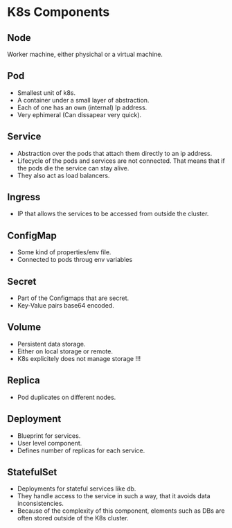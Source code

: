 # K8s Components

## Node
Worker machine, either physichal or a virtual machine.

## Pod
* Smallest unit of k8s.
* A container under a small layer of abstraction.
* Each of one has an own (internal) Ip address.
* Very ephimeral (Can dissapear very quick). 

## Service
* Abstraction over the pods that attach them directly to an ip address.
* Lifecycle of the pods and services are not connected. That means that if the pods die the service can stay alive.
* They also act as load balancers.

## Ingress
* IP that allows the services to be accessed from outside the cluster.

## ConfigMap
* Some kind of properties/env file.
* Connected to pods throug env variables

## Secret
* Part of the Configmaps that are secret.
* Key-Value pairs base64 encoded.

## Volume
* Persistent data storage.
* Either on local storage or remote.
* K8s explicitely does not manage storage !!!

## Replica
* Pod duplicates on different nodes.

## Deployment
* Blueprint for services.
* User level component.
* Defines number of replicas for each service.

## StatefulSet
* Deployments for stateful services like db.
* They handle access to the service in such a way, that it avoids data inconsistencies.
* Because of the complexity of this component, elements such as DBs are often stored outside of the K8s cluster.


